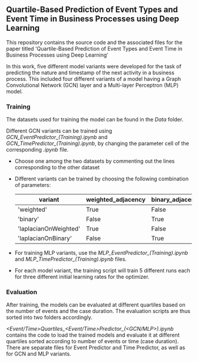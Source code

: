 ## Quartile-Based Prediction of Event Types and Event Time in Business Processes using Deep Learning 

This repository contains the source code and the associated files for the paper titled 'Quartile-Based Prediction of Event Types and Event Time in Business Processes using Deep Learning'

In this work, five different model variants were developed for the task of predicting the nature and timestamp of the next activity in a business process. This included four different variants of a model having a Graph Convolutional Network (GCN) layer and a Multi-layer Perceptron (MLP) model.

### Training 

The datasets used for training the model can be found in the *Data* folder.

Different GCN variants can be trained using *GCN_EventPredictor_(Training).ipynb* and *GCN_TimePredictor_(Training).ipynb*, by changing the parameter cell of the corresponding *.ipynb* file. 

* Choose one among the two datasets by commenting out the lines corresponding to the other dataset

* Different variants can be trained by choosing the following combination of parameters:

    | variant               | weighted_adjacency | binary_adjacency | laplacian_matrix |
    |-----------------------|--------------------|------------------|------------------|
    | 'weighted'            | True               | False            | False            |
    | 'binary'              | False              | True             | False            |
    | 'laplacianOnWeighted' | True               | False            | True             |
    | 'laplacianOnBinary'   | False              | True             | True             |

* For training MLP variants, use the *MLP_EventPredictor_(Training).ipynb* and *MLP_TimePredictor_(Training).ipynb* files.
* For each model variant, the training script will train 5 different runs each for three different initial learning rates for the optimizer.

### Evaluation

After training, the models can be evaluated at different quartiles based on the number of events and the case duration. The evaluation scripts are thus sorted into two folders accordingly.

*<Event/Time>Quartiles_<Event/Time>Predictor_(<GCN/MLP>).ipynb* contains the code to load the trained models and evaluate it at different quartiles sorted according to number of events or time (case duration). There are separate files for Event Predictor and Time Predictor, as well as for GCN and MLP variants. 


